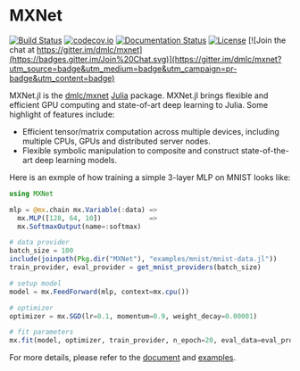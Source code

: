 # MXNet

[![Build Status](https://travis-ci.org/dmlc/MXNet.jl.svg?branch=master)](https://travis-ci.org/dmlc/MXNet.jl)
[![codecov.io](https://codecov.io/github/dmlc/MXNet.jl/coverage.svg?branch=master)](https://codecov.io/github/dmlc/MXNet.jl?branch=master)
[![Documentation Status](https://readthedocs.org/projects/mxnetjl/badge/?version=latest)](http://mxnetjl.readthedocs.org/en/latest/?badge=latest)
[![License](http://dmlc.github.io/img/apache2.svg)](LICENSE.md)
[![Join the chat at https://gitter.im/dmlc/mxnet](https://badges.gitter.im/Join%20Chat.svg)](https://gitter.im/dmlc/mxnet?utm_source=badge&utm_medium=badge&utm_campaign=pr-badge&utm_content=badge)


MXNet.jl is the [dmlc/mxnet](https://github.com/dmlc/mxnet) [Julia](http://julialang.org/) package. MXNet.jl brings flexible and efficient GPU computing and state-of-art deep learning to Julia. Some highlight of features include:

* Efficient tensor/matrix computation across multiple devices, including multiple CPUs, GPUs and distributed server nodes.
* Flexible symbolic manipulation to composite and construct state-of-the-art deep learning models.

Here is an exmple of how training a simple 3-layer MLP on MNIST looks like:

```julia
using MXNet

mlp = @mx.chain mx.Variable(:data) =>
  mx.MLP([128, 64, 10])            =>
  mx.SoftmaxOutput(name=:softmax)

# data provider
batch_size = 100
include(joinpath(Pkg.dir("MXNet"), "examples/mnist/mnist-data.jl"))
train_provider, eval_provider = get_mnist_providers(batch_size)

# setup model
model = mx.FeedForward(mlp, context=mx.cpu())

# optimizer
optimizer = mx.SGD(lr=0.1, momentum=0.9, weight_decay=0.00001)

# fit parameters
mx.fit(model, optimizer, train_provider, n_epoch=20, eval_data=eval_provider)
```

For more details, please refer to the [document](http://mxnetjl.readthedocs.org/) and [examples](examples).
